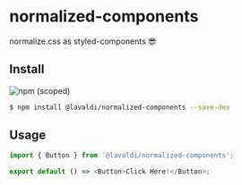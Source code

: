 # normalized-components

normalize.css as styled-components 😎

## Install

![npm (scoped)](https://img.shields.io/npm/v/@lavaldi/normalized-components.svg)

```bash
$ npm install @lavaldi/normalized-components --save-dev
```

## Usage

```js
import { Button } from '@lavaldi/normalized-components';

export default () => <Button>Click Here!</Button>;
```
